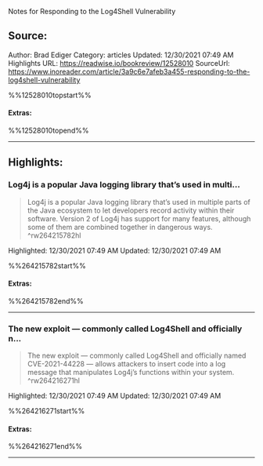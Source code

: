 Notes for Responding to the Log4Shell Vulnerability

## Source:
Author: Brad Ediger
Category: articles
Updated: 12/30/2021 07:49 AM
Highlights URL: https://readwise.io/bookreview/12528010
SourceUrl: https://www.inoreader.com/article/3a9c6e7afeb3a455-responding-to-the-log4shell-vulnerability

%%12528010topstart%%
#### Extras:

%%12528010topend%%


 
-----
 ## Highlights:

### Log4j is a popular Java logging library that’s used in multi...
>Log4j is a popular Java logging library that’s used in multiple parts of the Java ecosystem to let developers record activity within their software. Version 2 of Log4j has support for many features, although some of them are combined together in dangerous ways. ^rw264215782hl


Highlighted: 12/30/2021 07:49 AM
Updated: 12/30/2021 07:49 AM

%%264215782start%%
#### Extras:

%%264215782end%%



------

### The new exploit — commonly called Log4Shell and officially n...
>The new exploit — commonly called Log4Shell and officially named CVE-2021-44228 — allows attackers to insert code into a log message that manipulates Log4j’s functions within your system. ^rw264216271hl


Highlighted: 12/30/2021 07:49 AM
Updated: 12/30/2021 07:49 AM

%%264216271start%%
#### Extras:

%%264216271end%%



------

